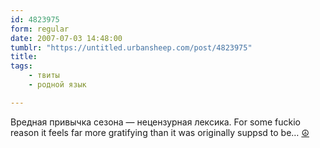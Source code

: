 ```yaml
---
id: 4823975
form: regular
date: 2007-07-03 14:48:00
tumblr: "https://untitled.urbansheep.com/post/4823975"
title:
tags:
    - твиты
    - родной язык

---
```


<p>Вредная привычка сезона — нецензурная лексика. For some fuckio reason it feels far more gratifying than it was originally suppsd to be&hellip; <a href="http://twitter.com/urbansheep/statuses/132167102">☮</a></p>

